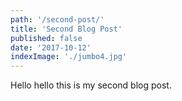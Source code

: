 ```yaml
---
path: '/second-post/'
title: 'Second Blog Post'
published: false
date: '2017-10-12'
indexImage: './jumbo4.jpg'
---
```


Hello hello this is my second blog post.
